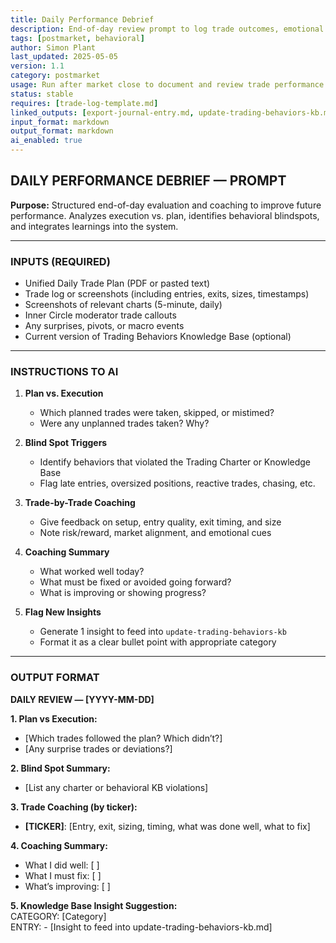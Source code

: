 ```yaml
---
title: Daily Performance Debrief  
description: End-of-day review prompt to log trade outcomes, emotional state, and execution score  
tags: [postmarket, behavioral]  
author: Simon Plant  
last_updated: 2025-05-05  
version: 1.1  
category: postmarket  
usage: Run after market close to document and review trade performance  
status: stable  
requires: [trade-log-template.md]  
linked_outputs: [export-journal-entry.md, update-trading-behaviors-kb.md]  
input_format: markdown  
output_format: markdown  
ai_enabled: true  
---
```


## DAILY PERFORMANCE DEBRIEF — PROMPT

**Purpose:**
Structured end-of-day evaluation and coaching to improve future performance. Analyzes execution vs. plan, identifies behavioral blindspots, and integrates learnings into the system.

---

### INPUTS (REQUIRED)
- Unified Daily Trade Plan (PDF or pasted text)
- Trade log or screenshots (including entries, exits, sizes, timestamps)
- Screenshots of relevant charts (5-minute, daily)
- Inner Circle moderator trade callouts
- Any surprises, pivots, or macro events
- Current version of Trading Behaviors Knowledge Base (optional)

---

### INSTRUCTIONS TO AI
1. **Plan vs. Execution**
   - Which planned trades were taken, skipped, or mistimed?
   - Were any unplanned trades taken? Why?

2. **Blind Spot Triggers**
   - Identify behaviors that violated the Trading Charter or Knowledge Base
   - Flag late entries, oversized positions, reactive trades, chasing, etc.

3. **Trade-by-Trade Coaching**
   - Give feedback on setup, entry quality, exit timing, and size
   - Note risk/reward, market alignment, and emotional cues

4. **Coaching Summary**
   - What worked well today?
   - What must be fixed or avoided going forward?
   - What is improving or showing progress?

5. **Flag New Insights**
   - Generate 1 insight to feed into `update-trading-behaviors-kb`
   - Format it as a clear bullet point with appropriate category

---

### OUTPUT FORMAT
**DAILY REVIEW — [YYYY-MM-DD]**

**1. Plan vs Execution:**  
- [Which trades followed the plan? Which didn’t?]  
- [Any surprise trades or deviations?]  

**2. Blind Spot Summary:**  
- [List any charter or behavioral KB violations]  

**3. Trade Coaching (by ticker):**  
- **[TICKER]**: [Entry, exit, sizing, timing, what was done well, what to fix]

**4. Coaching Summary:**  
- What I did well: [ ]  
- What I must fix: [ ]  
- What’s improving: [ ]  

**5. Knowledge Base Insight Suggestion:**  
CATEGORY: [Category]  
ENTRY: - [Insight to feed into update-trading-behaviors-kb.md]